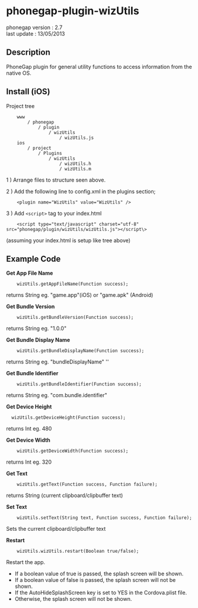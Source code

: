 

# phonegap-plugin-wizUtils

phonegap version : 2.7<br />
last update : 13/05/2013<br />


## Description

PhoneGap plugin for general utility functions to access information from the native OS.


## Install (iOS)

Project tree

        www
            / phonegap
                / plugin
                    / wizUtils
                        / wizUtils.js
        ios
            / project
                / Plugins
                    / wizUtils
                        / wizUtils.h
                        / wizUtils.m

1 ) Arrange files to structure seen above.


2 ) Add the following line to config.xml in the plugins section;

        <plugin name="WizUtils" value="WizUtils" />


3 ) Add ```<script>``` tag to your index.html

        <script type="text/javascript" charset="utf-8" src="phonegap/plugin/wizUtils/wizUtils.js"></script\>
        
(assuming your index.html is setup like tree above)

## Example Code

**Get App File Name**

        wizUtils.getAppFileName(Function success);
        
returns String eg. "game.app"(iOS) or "game.apk" (Android)

**Get Bundle Version**

        wizUtils.getBundleVersion(Function success); 

returns String eg. "1.0.0"

**Get Bundle Display Name**

        wizUtils.getBundleDisplayName(Function success); 

returns String eg. "bundleDisplayName" ''

**Get Bundle Identifier**

        wizUtils.getBundleIdentifier(Function success);

returns String eg. "com.bundle.identifier"

**Get Device Height**

      wizUtils.getDeviceHeight(Function success); 

returns Int eg. 480

**Get Device Width**

        wizUtils.getDeviceWidth(Function success); 

returns Int eg. 320

**Get Text**

        wizUtils.getText(Function success, Function failure);

returns String (current clipboard/clipbuffer text)

**Set Text**

        wizUtils.setText(String text, Function success, Function failure);

Sets the current clipboard/clipbuffer text

**Restart**

        wizUtils.wizUtils.restart(Boolean true/false);

Restart the app.

 - If a boolean value of true is passed, the splash screen will be shown.
 - If a boolean value of false is passed, the splash screen will not be shown. 
 - If the AutoHideSplashScreen key is set to YES in the Cordova.plist file.
 - Otherwise, the splash screen will not be shown.
